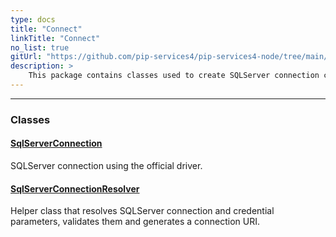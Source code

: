 ```yaml
---
type: docs
title: "Connect"
linkTitle: "Connect"
no_list: true
gitUrl: "https://github.com/pip-services4/pip-services4-node/tree/main/pip-services4-sqlserver-node"
description: >
    This package contains classes used to create SQLServer connection components.
---
```

---

<div class="module-body"> 

### Classes

#### [SqlServerConnection](sqlserver_connection)
SQLServer connection using the official driver. 



#### [SqlServerConnectionResolver](sqlserver_connection_resolver)
Helper class that resolves SQLServer connection and credential parameters,
validates them and generates a connection URI.


</div>
